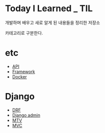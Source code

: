 # Today I Learned _ TIL
개발하며 배우고 새로 알게 된 내용들을 정리한 저장소

카테고리로 구분한다.


# etc
- [API](ETC/API.md)
- [Framework](ETC/Framework.md)
- [Docker](ETC/Docker.md)


# Django
- [DRF](Django/DRF.md)
- [Django admin](Django/Django_admin.md)
- [MTV](Django/MTV.md)
- [MVC](Django/MVC.md)



